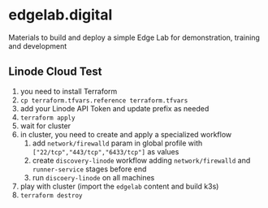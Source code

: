 edgelab.digital
=================

Materials to build and deploy a simple Edge Lab for demonstration, training and development


Linode Cloud Test
-----------------

1. you need to install Terraform
1. `cp terraform.tfvars.reference terraform.tfvars`
1. add your Linode API Token and update prefix as needed
1. `terraform apply`
1. wait for cluster
1. in cluster, you need to create and apply a specialized workflow
   1. add `network/firewalld` param in global profile with `["22/tcp","443/tcp","6433/tcp"]` as values
   1. create `discovery-linode` workflow adding `network/firewalld` and `runner-service` stages before end
   1. run `discoery-linode` on all machines
1. play with cluster (import the `edgelab` content and build k3s)
1. `terraform destroy`
